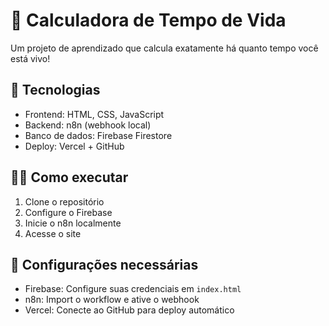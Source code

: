# 🎂 Calculadora de Tempo de Vida

Um projeto de aprendizado que calcula exatamente há quanto tempo você está vivo!

## 🚀 Tecnologias
- Frontend: HTML, CSS, JavaScript
- Backend: n8n (webhook local)
- Banco de dados: Firebase Firestore
- Deploy: Vercel + GitHub

## 🏃‍♂️ Como executar
1. Clone o repositório
2. Configure o Firebase
3. Inicie o n8n localmente
4. Acesse o site

## 📝 Configurações necessárias
- Firebase: Configure suas credenciais em `index.html`
- n8n: Import o workflow e ative o webhook
- Vercel: Conecte ao GitHub para deploy automático